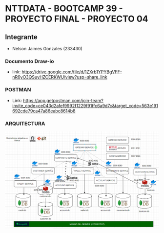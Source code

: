 # NTTDATA - BOOTCAMP 39 - PROYECTO FINAL - PROYECTO 04
## Integrante

- Nelson Jaimes Gonzales (233430)

### Documento Draw-io
- link: https://drive.google.com/file/d/1ZXrb1YPYBgVFF-nR6yO3QSuyHZCERKWU/view?usp=share_link

### POSTMAN
- Link: https://app.getpostman.com/join-team?invite_code=ce043d2afef9992f1229f91ffc6a9d7c&target_code=563e191692cde79ca47a86eabc8614b8

### ARQUITECTURA
![Image text](https://github.com/nelsonjaimes/nttdata-bc39-proyecto-final/blob/master/img/final%20-%20nttdata.PNG)
